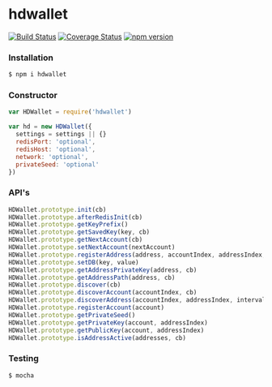 # hdwallet
[![Build Status](https://travis-ci.org/Colu-platform/hdwallet.svg?branch=master)](https://travis-ci.org/Colu-platform/hdwallet) [![Coverage Status](https://coveralls.io/repos/Colu-platform/hdwallet/badge.svg?branch=master)](https://coveralls.io/r/Colu-platform/hdwallet?branch=master) [![npm version](https://badge.fury.io/js/hdwallet.svg)](http://badge.fury.io/js/hdwallet)

### Installation

```sh
$ npm i hdwallet
```

### Constructor

```js
var HDWallet = require('hdwallet')

var hd = new HDWallet({
  settings = settings || {}
  redisPort: 'optional',
  redisHost: 'optional',
  network: 'optional',
  privateSeed: 'optional'
})
```

### API's

```js
HDWallet.prototype.init(cb)
HDWallet.prototype.afterRedisInit(cb)
HDWallet.prototype.getKeyPrefix()
HDWallet.prototype.getSavedKey(key, cb)
HDWallet.prototype.getNextAccount(cb)
HDWallet.prototype.setNextAccount(nextAccount)
HDWallet.prototype.registerAddress(address, accountIndex, addressIndex, change)
HDWallet.prototype.setDB(key, value)
HDWallet.prototype.getAddressPrivateKey(address, cb)
HDWallet.prototype.getAddressPath(address, cb)
HDWallet.prototype.discover(cb)
HDWallet.prototype.discoverAccount(accountIndex, cb)
HDWallet.prototype.discoverAddress(accountIndex, addressIndex, interval, cb)
HDWallet.prototype.registerAccount(account)
HDWallet.prototype.getPrivateSeed()
HDWallet.prototype.getPrivateKey(account, addressIndex)
HDWallet.prototype.getPublicKey(account, addressIndex)
HDWallet.prototype.isAddressActive(addresses, cb)
```

### Testing

```sh
$ mocha
```
